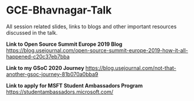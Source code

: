 # GCE-Bhavnagar-Talk
All session related slides, links to blogs and other important resources discussed in the talk.

**Link to Open Source Summit Europe 2019 Blog**
https://blog.usejournal.com/open-source-summit-europe-2019-how-it-all-happened-c20c37eb7bba

**Link to my GSoC 2020 Journey**
https://blog.usejournal.com/not-that-another-gsoc-journey-81b070a0bba9

**Link to apply for MSFT Student Ambassadors Program**
https://studentambassadors.microsoft.com/
